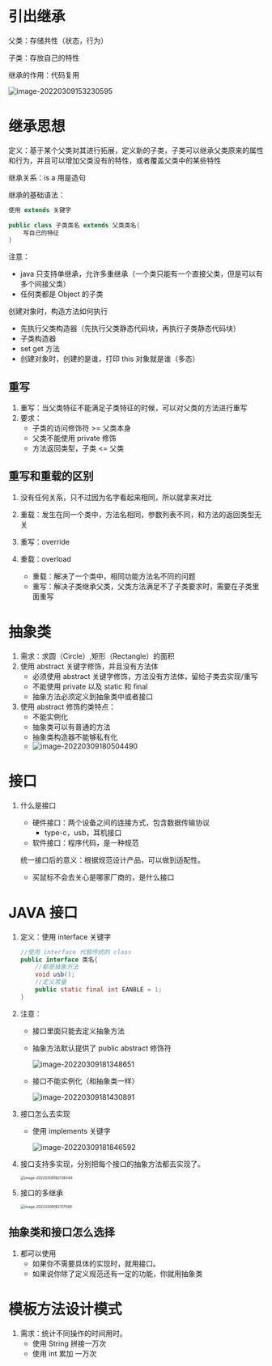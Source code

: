 # 引出继承

父类：存储共性（状态，行为）

子类：存放自己的特性

继承的作用：代码复用

![image-20220309153230595](../picture-master/static/image-20220309153230595.png)

# 继承思想

定义：基于某个父类对其进行拓展，定义新的子类，子类可以继承父类原来的属性和行为，并且可以增加父类没有的特性，或者覆盖父类中的某些特性

继承关系：is a 用是造句

继承的基础语法：

```java
使用 extends 关键字
    
public class 子类类名 extends 父类类名{
    写自己的特征
}
```

注意：

- java 只支持单继承，允许多重继承（一个类只能有一个直接父类，但是可以有多个间接父类）
- 任何类都是 Object 的子类



创建对象时，构造方法如何执行

- 先执行父类构造器（先执行父类静态代码块，再执行子类静态代码块）
- 子类构造器
- set get 方法
- 创建对象时，创建的是谁，打印 this 对象就是谁（多态）

## 重写

1. 重写：当父类特征不能满足子类特征的时候，可以对父类的方法进行重写
2. 要求：
   - 子类的访问修饰符 >= 父类本身
   - 父类不能使用 private 修饰
   - 方法返回类型，子类 <= 父类

## 重写和重载的区别

1. 没有任何关系，只不过因为名字看起来相同，所以就拿来对比

2. 重载：发生在同一个类中，方法名相同，参数列表不同，和方法的返回类型无关

3. 重写：override

4. 重载：overload

   - 重载：解决了一个类中，相同功能方法名不同的问题
   - 重写：解决子类继承父类，父类方法满足不了子类要求时，需要在子类里面重写

   

# 抽象类

1. 需求：求圆（Circle）,矩形（Rectangle）的面积
2. 使用 abstract 关键字修饰，并且没有方法体
   - 必须使用 abstract 关键字修饰，方法没有方法体，留给子类去实现/重写
   - 不能使用 private 以及 static  和 final
   - 抽象方法必须定义到抽象类中或者接口
3. 使用 abstract 修饰的类特点：
   - 不能实例化
   - 抽象类可以有普通的方法
   - 抽象类构造器不能够私有化
   - ![image-20220309180504490](../picture-master/static/image-20220309180504490.png)

# 接口

1. 什么是接口

   - 硬件接口：两个设备之间的连接方式，包含数据传输协议
     - type-c，usb，耳机接口
   - 软件接口：程序代码，是一种规范

   统一接口后的意义：根据规范设计产品，可以做到适配性。

   - 买鼠标不会去关心是哪家厂商的，是什么接口

# JAVA 接口

1. 定义：使用 interface 关键字

   ```java
   //使用 interface 代替传统的 class
   public interface 类名{
       //都是抽象方法
       void usb();
       //定义常量
       public static final int EANBLE = 1;
   }
   ```

2. 注意：

   - 接口里面只能去定义抽象方法

   - 抽象方法默认提供了 public abstract 修饰符

     ![image-20220309181348651](../picture-master/static/image-20220309181348651.png)

   - 接口不能实例化（和抽象类一样）

     ![image-20220309181430891](../picture-master/static/image-20220309181430891.png)

3. 接口怎么去实现

   - 使用 implements 关键字

     ![image-20220309181846592](../picture-master/static/image-20220309181846592.png)

4. 接口支持多实现，分别把每个接口的抽象方法都去实现了。

   <img src="../picture-master/static/image-20220309182138344.png" alt="image-20220309182138344" style="zoom:50%;" />

   

5. 接口的多继承

   <img src="../picture-master/static/image-20220309182317549.png" alt="image-20220309182317549" style="zoom:50%;" />

## 抽象类和接口怎么选择

1. 都可以使用
   - 如果你不需要具体的实现时，就用接口。
   - 如果说你除了定义规范还有一定的功能，你就用抽象类

# 模板方法设计模式

1. 需求：统计不同操作的时间用时。
   - 使用 String 拼接一万次
   - 使用 int 累加 一万次